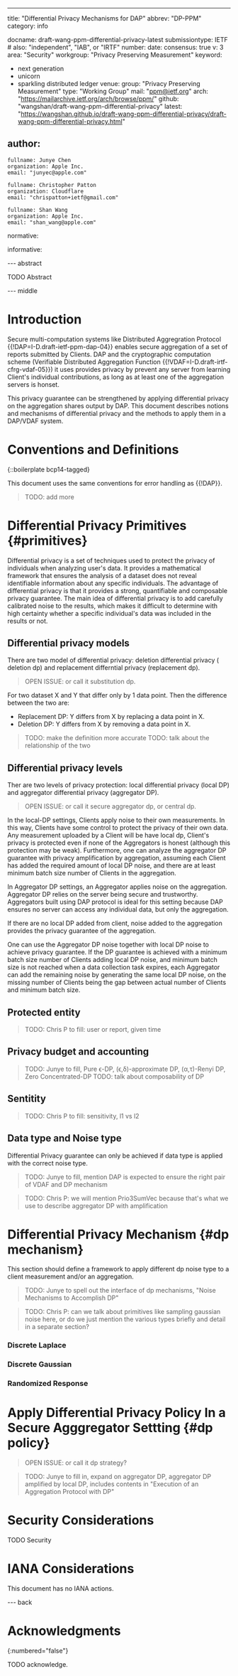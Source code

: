---
title: "Differential Privacy Mechanisms for DAP"
abbrev: "DP-PPM"
category: info

docname: draft-wang-ppm-differential-privacy-latest
submissiontype: IETF  # also: "independent", "IAB", or "IRTF"
number:
date:
consensus: true
v: 3
area: "Security"
workgroup: "Privacy Preserving Measurement"
keyword:
 - next generation
 - unicorn
 - sparkling distributed ledger
venue:
  group: "Privacy Preserving Measurement"
  type: "Working Group"
  mail: "ppm@ietf.org"
  arch: "https://mailarchive.ietf.org/arch/browse/ppm/"
  github: "wangshan/draft-wang-ppm-differential-privacy"
  latest: "https://wangshan.github.io/draft-wang-ppm-differential-privacy/draft-wang-ppm-differential-privacy.html"

author:
 -
    fullname: Junye Chen
    organization: Apple Inc.
    email: "junyec@apple.com"

    fullname: Christopher Patton
    organization: Cloudflare
    email: "chrispatton+ietf@gmail.com"

    fullname: Shan Wang
    organization: Apple Inc.
    email: "shan_wang@apple.com"


normative:

informative:


--- abstract

TODO Abstract


--- middle

# Introduction

Secure multi-computation systems like Distributed Aggregration Protocol
{{!DAP=I-D.draft-ietf-ppm-dap-04}} enables secure aggregation of a set of
reports submitted by Clients. DAP and the cryptographic computation scheme
(Verifiable Distributed Aggregation Function {{!VDAF=I-D.draft-irtf-cfrg-vdaf-05}})
it uses provides privacy by prevent any server from learning Client's
individual contributions, as long as at least one of the aggregation servers is
honset.

This privacy guarantee can be strengthened by applying differential privacy on
the aggregation shares output by DAP. This document describes notions and
mechanisms of differential privacy and the methods to apply them in a DAP/VDAF
system.


# Conventions and Definitions

{::boilerplate bcp14-tagged}

This document uses the same conventions for error handling as {{!DAP}}.

> TODO: add more


# Differential Privacy Primitives {#primitives}

Differential privacy is a set of techniques used to protect the privacy of
individuals when analyzing user's data. It provides a mathematical framework
that ensures the analysis of a dataset does not reveal identifiable information
about any specific individuals. The advantage of differential privacy is that it
provides a strong, quantifiable and composable privacy guarantee. The main idea
of differential privacy is to add carefully calibrated noise to the results,
which makes it difficult to determine with high certainty whether a specific
individual's data was included in the results or not.

## Differential privacy models

There are two model of differential privacy: deletion differential privacy (
deletion dp) and replacement differntial privacy (replacement dp).

> OPEN ISSUE: or call it substitution dp.

For two dataset X and Y that differ only by 1 data point. Then the difference
between the two are:
* Replacement DP: Y differs from X by replacing a data point in X.
* Deletion DP: Y differs from X by removing a data point in X.

> TODO: make the definition more accurate
> TODO: talk about the relationship of the two


## Differential privacy levels
Ther are two levels of privacy protection: local differential privacy (local DP)
and aggregator differential privacy (aggregator DP).

> OPEN ISSUE: or call it secure aggregator dp, or central dp.

In the local-DP settings, Clients apply noise to their own measurements. In
this way, Clients have some control to protect the privacy of their own data.
Any measurement uploaded by a Client will be have local dp, Client's privacy is
protected even if none of the Aggregators is honest (although this protection
may be weak). Furthermore, one can analyze the aggregator DP guarantee with privacy
amplification by aggregation, assuming each Client has added the required amount
of local DP noise, and there are at least minimum batch size number of Clients
in the aggregation.

In Aggregator DP settings, an Aggregator applies noise on the aggregation.
Aggregator DP relies on the server being secure and trustworthy. Aggregators
built using DAP protocol is ideal for this setting because DAP ensures no server
can access any individual data, but only the aggregation.

If there are no local DP added from client, noise added to the aggregation
provides the privacy guarantee of the aggregation.

One can use the Aggregator DP noise together with local DP noise to achieve
privacy guarantee. If the DP guarantee is achieved with a minimum batch size
number of Clients adding local DP noise, and minimum batch size is not reached
when a data collection task expires, each Aggregator can add the remaining noise
by generating the same local DP noise, on the missing number of Clients being
the gap between actual number of Clients and minimum batch size.


## Protected entity

> TODO: Chris P to fill: user or report, given time

## Privacy budget and accounting

> TODO: Junye to fill, Pure ϵ-DP, (ϵ,δ)-approximate DP, (α,τ)-Renyi DP, Zero Concentrated-DP
> TODO: talk about composability of DP

## Sentitity

> TODO: Chris P to fill: sensitivity, l1 vs l2

## Data type and Noise type

Differential Privacy guarantee can only be achieved if data type is applied
with the correct noise type.

> TODO: Junye to fill, mention DAP is expected to ensure the right pair of VDAF and DP mechanism

> TODO: Chris P: we will mention Prio3SumVec because that's what we use to describe aggregator DP with amplification


# Differential Privacy Mechanism {#dp mechanism}

This section should define a framework to apply different dp noise type to a
client measurement and/or an aggregation.

> TODO: Junye to spell out the interface of dp mechanisms, "Noise Mechanisms to Accomplish DP"


> TODO: Chris P: can we talk about primitives like sampling gaussian noise here,
or do we just mention the various types briefly and detail in a separate section?

### Discrete Laplace

### Discrete Gaussian

### Randomized Response


# Apply Differential Privacy Policy In a Secure Agggregator Settting {#dp policy}

> OPEN ISSUE: or call it dp strategy?

> TODO: Junye to fill in, expand on aggregator DP, aggregator DP amplified by
local DP, includes contents in "Execution of an Aggregation Protocol with DP"


# Security Considerations

TODO Security


# IANA Considerations

This document has no IANA actions.


--- back

# Acknowledgments
{:numbered="false"}

TODO acknowledge.
